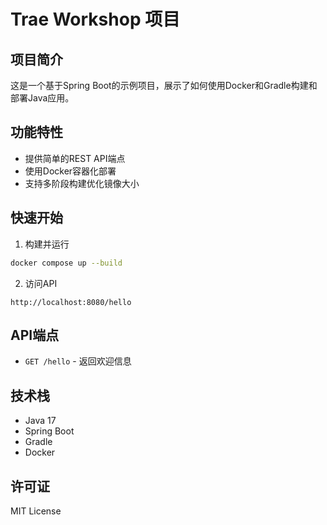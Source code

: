 # Trae Workshop 项目

## 项目简介
这是一个基于Spring Boot的示例项目，展示了如何使用Docker和Gradle构建和部署Java应用。

## 功能特性
- 提供简单的REST API端点
- 使用Docker容器化部署
- 支持多阶段构建优化镜像大小

## 快速开始
1. 构建并运行
```bash
docker compose up --build
```
2. 访问API
```
http://localhost:8080/hello
```

## API端点
- `GET /hello` - 返回欢迎信息

## 技术栈
- Java 17
- Spring Boot
- Gradle
- Docker

## 许可证
MIT License
